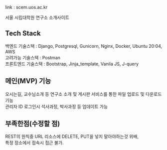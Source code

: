 link : scem.uos.ac.kr

서울 시립대학원 연구소 소개사이트

Tech Stack
---
백엔드 기술스택 : Django, Postgresql, Gunicorn, Nginx, Docker, Ubuntu 20:04, AWS  
고려가능 기술스택 : Postman  
프론트엔드 기술스택 : Bootstrap, Jinja_template, Vanila JS, J-query

메인(MVP) 기능
---
오시는길, 교수님소개 등 연구소 소개 및 게시판 서비스를 통한 파일 업로드 및 다운로드 기능  
관리자 ID 로그인시 석사과정, 박사과정 등 업데이트 가능

부족한점(수정할 점)
---
REST의 원칙중 URL 리소스에 DELETE, PUT을 넣지 말아야하는것 위배,  
특정 장소에서 접속시 접근 불가.
